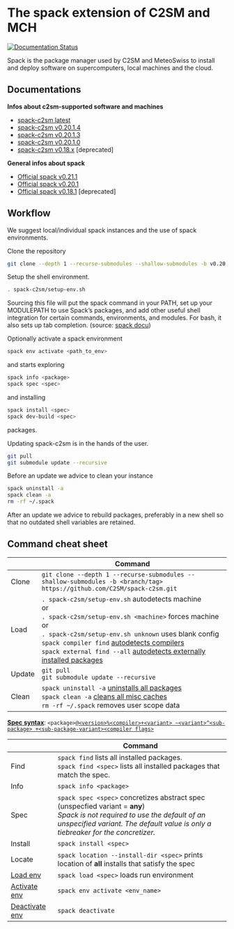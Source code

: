 # The spack extension of C2SM and MCH
[![Documentation Status](https://readthedocs.org/projects/ansicolortags/badge/?version=latest)](https://C2SM.github.io/spack-c2sm/latest)

Spack is the package manager used by C2SM and MeteoSwiss to install and deploy software on supercomputers, local machines and the cloud.

## Documentations

**Infos about c2sm-supported software and machines**
  * [spack-c2sm latest](https://C2SM.github.io/spack-c2sm/latest)
  * [spack-c2sm v0.20.1.4](https://C2SM.github.io/spack-c2sm/v0.20.1.4)
  * [spack-c2sm v0.20.1.3](https://C2SM.github.io/spack-c2sm/v0.20.1.3)
  * [spack-c2sm v0.20.1.0](https://C2SM.github.io/spack-c2sm/v0.20.1.0)
  * [spack-c2sm v0.18.x](https://C2SM.github.io/spack-c2sm/v0.18.1.12) [deprecated]
  
**General infos about spack**
  * [Official spack v0.21.1](https://spack.readthedocs.io/en/v0.21.1/) 
  * [Official spack v0.20.1](https://spack.readthedocs.io/en/v0.20.1/) 
  * [Official spack v0.18.1](https://spack.readthedocs.io/en/v0.18.1/) [deprecated]

## Workflow
We suggest local/individual spack instances and the use of spack environments.

Clone the repository
```bash
git clone --depth 1 --recurse-submodules --shallow-submodules -b v0.20.1.5 https://github.com/C2SM/spack-c2sm.git
```
Setup the shell environment.
```bash
. spack-c2sm/setup-env.sh
```
Sourcing this file will put the spack command in your PATH, set up your MODULEPATH to use Spack’s packages, and add other useful shell integration for certain commands, environments, and modules. For bash, it also sets up tab completion. (source: [spack docu](https://spack.readthedocs.io/en/v0.21.1/getting_started.html#shell-support))

Optionally activate a spack environment
```bash
spack env activate <path_to_env>
```
and starts exploring
```bash
spack info <package>
spack spec <spec>
```
and installing
```bash
spack install <spec>
spack dev-build <spec>
```
packages.

Updating spack-c2sm is in the hands of the user.
```bash
git pull
git submodule update --recursive
```
Before an update we advice to clean your instance
```bash
spack uninstall -a
spack clean -a
rm -rf ~/.spack
```
After an update we advice to rebuild packages, preferably in a new shell so that no outdated shell variables are retained.

## Command cheat sheet
|  | Command |
| --- | --- |
| Clone | `git clone --depth 1 --recurse-submodules --shallow-submodules -b <branch/tag> https://github.com/C2SM/spack-c2sm.git` |
| Load | `. spack-c2sm/setup-env.sh` autodetects machine <br>or<br>`. spack-c2sm/setup-env.sh <machine>` forces machine<br>or<br>`. spack-c2sm/setup-env.sh unknown` uses blank config<br>`spack compiler find` [autodetects compilers](https://spack.readthedocs.io/en/v0.18.1/command_index.html?highlight=spack%20load#spack-compiler-find)<br>`spack external find --all` [autodetects externally installed packages](https://spack.readthedocs.io/en/v0.18.1/command_index.html?highlight=spack%20load#spack-external-find)|
| Update | `git pull`<br>`git submodule update --recursive` |
| Clean | `spack uninstall -a` [uninstalls all packages](https://spack.readthedocs.io/en/v0.18.1/command_index.html?highlight=spack%20load#spack-uninstall)<br>`spack clean -a` [cleans all misc caches](https://spack.readthedocs.io/en/v0.18.1/command_index.html?highlight=spack%20load#spack-clean)<br>`rm -rf ~/.spack` removes user scope data |

[**Spec syntax**](https://spack.readthedocs.io/en/v0.18.1/basic_usage.html#specs-dependencies): `<package>`[`@<version>`](https://spack.readthedocs.io/en/v0.18.1/basic_usage.html#version-specifier)[`%<compiler>`](https://spack.readthedocs.io/en/v0.18.1/basic_usage.html#compiler-specifier)[`+<variant> ~<variant>`](https://spack.readthedocs.io/en/v0.18.1/basic_usage.html#variants)[`^<sub-package> +<sub-package-variant>`](https://spack.readthedocs.io/en/v0.18.1/basic_usage.html#specs-dependencies)[`<compiler flags>`](https://spack.readthedocs.io/en/v0.18.1/basic_usage.html#compiler-flags)

|  | Command |
| --- | --- |
| Find | `spack find` lists all installed packages. <br>`spack find <spec>` lists all installed packages that match the spec.
| Info | `spack info <package>` |
| Spec | `spack spec <spec>` concretizes abstract spec (unspecfied variant = **any**)<br>*Spack is not required to use the default of an unspecified variant. The default value is only a tiebreaker for the concretizer.* |
| Install  | `spack install <spec>` |
| Locate | `spack location --install-dir <spec>` prints location of **all** installs that satisfy the spec |
| [Load env](https://spack.readthedocs.io/en/v0.18.1/command_index.html?highlight=spack%20load#spack-load) | `spack load <spec>` loads run environment |
| [Activate env](https://spack.readthedocs.io/en/v0.18.1/environments.html) | `spack env activate <env_name>` |
| [Deactivate env](https://spack.readthedocs.io/en/v0.18.1/environments.html) | `spack deactivate` |

